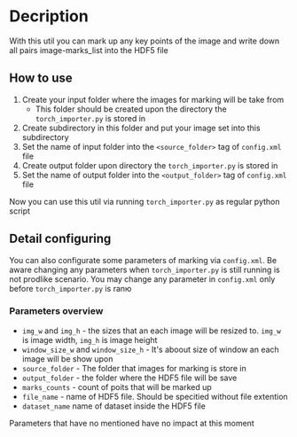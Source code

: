 # Decription
With this util you can mark up any key points of the image and write down all pairs image-marks_list into the HDF5 file
## How to use
1. Create your input folder where the images for marking will be take from
    - This folder should be created upon the directory the `torch_importer.py` is stored in
2. Create subdirectory in this folder and put your image set into this subdirectory
3. Set the name of input folder into the `<source_folder>` tag of `config.xml` file
4. Create output folder upon directory the `torch_importer.py` is stored in
5. Set the name of output folder into the `<output_folder>` tag of `config.xml` file

Now you can use this util via running `torch_importer.py` as regular python script
## Detail configuring
You can also configurate some parameters of marking via `config.xml`. Be aware changing any parameters when `torch_importer.py` is still running is not prodlike scenario. You may change any parameter in `config.xml` only before `torch_importer.py` is ranю
### Parameters overview
- `img_w` and `img_h` - the sizes that an each image will be resized to. `img_w` is image width, `img_h` is image height
- `window_size_w` and `window_size_h` - It's aboout size of window an each image will be show upon
- `source_folder` - The folder that images for marking is store in
- `output_folder` - the folder where the HDF5 file will be save
- `marks_counts` - count of poits that will be marked up
- `file_name` - name of HDF5 file. Should be specitied without file extention
- `dataset_name` name of dataset inside the HDF5 file

Parameters that have no mentioned have no impact at this moment



